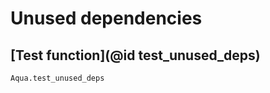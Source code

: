 # Unused dependencies

## [Test function](@id test_unused_deps)

```@docs
Aqua.test_unused_deps
```
